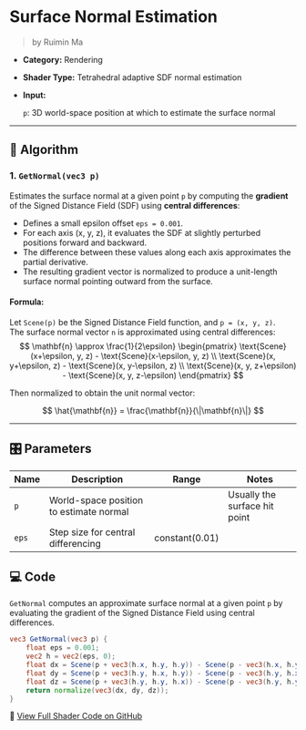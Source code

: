 <div class="container">
    <h1 class="main-heading">Surface Normal Estimation</h1>
    <blockquote class="author">by Ruimin Ma</blockquote>
</div>

- **Category:** Rendering

- **Shader Type:** Tetrahedral adaptive SDF normal estimation

- **Input:** 

  `p`: 3D world-space position at which to estimate the surface normal

---

## 🧠 Algorithm

### 1. `GetNormal(vec3 p)`
Estimates the surface normal at a given point `p` by computing the **gradient** of the Signed Distance Field (SDF) using **central differences**:

- Defines a small epsilon offset `eps = 0.001`.
- For each axis (x, y, z), it evaluates the SDF at slightly perturbed positions forward and backward.
- The difference between these values along each axis approximates the partial derivative.
- The resulting gradient vector is normalized to produce a unit-length surface normal pointing outward from the surface.

#### Formula:

Let `Scene(p)` be the Signed Distance Field function, and `p = (x, y, z)`.  
The surface normal vector `n` is approximated using central differences:
$$
\mathbf{n} \approx \frac{1}{2\epsilon}
\begin{pmatrix}
\text{Scene}(x+\epsilon, y, z) - \text{Scene}(x-\epsilon, y, z) \\
\text{Scene}(x, y+\epsilon, z) - \text{Scene}(x, y-\epsilon, z) \\
\text{Scene}(x, y, z+\epsilon) - \text{Scene}(x, y, z-\epsilon)
\end{pmatrix}
$$

Then normalized to obtain the unit normal vector:

$$
\hat{\mathbf{n}} = \frac{\mathbf{n}}{\|\mathbf{n}\|}
$$

---

 ## 🎛️ Parameters

| Name | Description          | Range | Notes |
|------|-------------------|-------|-------|
| `p`   | World-space position to estimate normal |                | Usually the surface hit point |
| `eps` | Step size for central differencing      | constant(0.01) |                               |



## 💻 Code
`GetNormal` computes an approximate surface normal at a given point `p` by evaluating the gradient of the Signed Distance Field using central differences.

```glsl
vec3 GetNormal(vec3 p) {
    float eps = 0.001;
    vec2 h = vec2(eps, 0);
    float dx = Scene(p + vec3(h.x, h.y, h.y)) - Scene(p - vec3(h.x, h.y, h.y));
    float dy = Scene(p + vec3(h.y, h.x, h.y)) - Scene(p - vec3(h.y, h.x, h.y));
    float dz = Scene(p + vec3(h.y, h.y, h.x)) - Scene(p - vec3(h.y, h.y, h.x));
    return normalize(vec3(dx, dy, dz));
}
```
🔗 [View Full Shader Code on GitHub](https://github.com/friedaxvictoria/procedural_shader_framework/blob/main/shaders/shaders/rendering/GetNormal.glsl)

